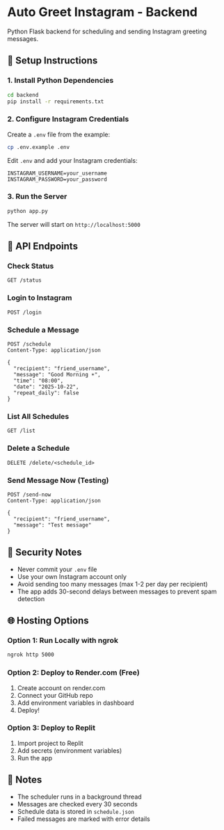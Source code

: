 # Auto Greet Instagram - Backend

Python Flask backend for scheduling and sending Instagram greeting messages.

## 🚀 Setup Instructions

### 1. Install Python Dependencies

```bash
cd backend
pip install -r requirements.txt
```

### 2. Configure Instagram Credentials

Create a `.env` file from the example:

```bash
cp .env.example .env
```

Edit `.env` and add your Instagram credentials:

```
INSTAGRAM_USERNAME=your_username
INSTAGRAM_PASSWORD=your_password
```

### 3. Run the Server

```bash
python app.py
```

The server will start on `http://localhost:5000`

## 📡 API Endpoints

### Check Status
```
GET /status
```

### Login to Instagram
```
POST /login
```

### Schedule a Message
```
POST /schedule
Content-Type: application/json

{
  "recipient": "friend_username",
  "message": "Good Morning ☀️",
  "time": "08:00",
  "date": "2025-10-22",
  "repeat_daily": false
}
```

### List All Schedules
```
GET /list
```

### Delete a Schedule
```
DELETE /delete/<schedule_id>
```

### Send Message Now (Testing)
```
POST /send-now
Content-Type: application/json

{
  "recipient": "friend_username",
  "message": "Test message"
}
```

## 🔐 Security Notes

- Never commit your `.env` file
- Use your own Instagram account only
- Avoid sending too many messages (max 1-2 per day per recipient)
- The app adds 30-second delays between messages to prevent spam detection

## 🌐 Hosting Options

### Option 1: Run Locally with ngrok
```bash
ngrok http 5000
```

### Option 2: Deploy to Render.com (Free)
1. Create account on render.com
2. Connect your GitHub repo
3. Add environment variables in dashboard
4. Deploy!

### Option 3: Deploy to Replit
1. Import project to Replit
2. Add secrets (environment variables)
3. Run the app

## 📝 Notes

- The scheduler runs in a background thread
- Messages are checked every 30 seconds
- Schedule data is stored in `schedule.json`
- Failed messages are marked with error details
